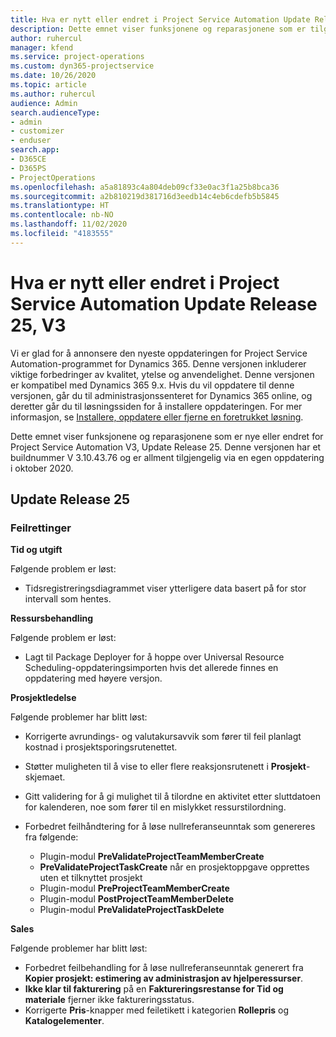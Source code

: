 ```yaml
---
title: Hva er nytt eller endret i Project Service Automation Update Release 25, V3
description: Dette emnet viser funksjonene og reparasjonene som er tilgjengelig i Project Service Automation Update Release 25, V3.
author: ruhercul
manager: kfend
ms.service: project-operations
ms.custom: dyn365-projectservice
ms.date: 10/26/2020
ms.topic: article
ms.author: ruhercul
audience: Admin
search.audienceType:
- admin
- customizer
- enduser
search.app:
- D365CE
- D365PS
- ProjectOperations
ms.openlocfilehash: a5a81893c4a804deb09cf33e0ac3f1a25b8bca36
ms.sourcegitcommit: a2b810219d381716d3eedb14c4eb6cdefb5b5845
ms.translationtype: HT
ms.contentlocale: nb-NO
ms.lasthandoff: 11/02/2020
ms.locfileid: "4183555"
---
```

# <a name="whats-new-or-changed-in-project-service-automation-update-release-25-v3"></a>Hva er nytt eller endret i Project Service Automation Update Release 25, V3

Vi er glad for å annonsere den nyeste oppdateringen for Project Service Automation-programmet for Dynamics 365. Denne versjonen inkluderer viktige forbedringer av kvalitet, ytelse og anvendelighet. Denne versjonen er kompatibel med Dynamics 365 9.x. Hvis du vil oppdatere til denne versjonen, går du til administrasjonssenteret for Dynamics 365 online, og deretter går du til løsningssiden for å installere oppdateringen. For mer informasjon, se [Installere, oppdatere eller fjerne en foretrukket løsning](https://docs.microsoft.com/power-platform/admin/install-remove-preferred-solution).

Dette emnet viser funksjonene og reparasjonene som er nye eller endret for Project Service Automation V3, Update Release 25. Denne versjonen har et buildnummer V 3.10.43.76 og er allment tilgjengelig via en egen oppdatering i oktober 2020.

## <a name="update-release-25"></a>Update Release 25

### <a name="bug-fixes"></a>Feilrettinger

**Tid og utgift**

Følgende problem er løst:

- Tidsregistreringsdiagrammet viser ytterligere data basert på for stor intervall som hentes.

**Ressursbehandling**

Følgende problem er løst:

- Lagt til Package Deployer for å hoppe over Universal Resource Scheduling-oppdateringsimporten hvis det allerede finnes en oppdatering med høyere versjon.

**Prosjektledelse**

Følgende problemer har blitt løst:

- Korrigerte avrundings- og valutakursavvik som fører til feil planlagt kostnad i prosjektsporingsrutenettet.
- Støtter muligheten til å vise to eller flere reaksjonsrutenett i **Prosjekt**-skjemaet.
- Gitt validering for å gi mulighet til å tilordne en aktivitet etter sluttdatoen for kalenderen, noe som fører til en mislykket ressurstilordning.
- Forbedret feilhåndtering for å løse nullreferanseunntak som genereres fra følgende:

    - Plugin-modul **PreValidateProjectTeamMemberCreate**
    - **PreValidateProjectTaskCreate** når en prosjektoppgave opprettes uten et tilknyttet prosjekt
    - Plugin-modul **PreProjectTeamMemberCreate**
    - Plugin-modul **PostProjectTeamMemberDelete**
    - Plugin-modul **PreValidateProjectTaskDelete**

**Sales**

Følgende problemer har blitt løst:

- Forbedret feilbehandling for å løse nullreferanseunntak generert fra **Kopier prosjekt: estimering av administrasjon av hjelperessurser**.
- **Ikke klar til fakturering** på en **Faktureringsrestanse for Tid og materiale** fjerner ikke faktureringsstatus.
- Korrigerte **Pris**-knapper med feiletikett i kategorien **Rollepris** og **Katalogelementer**.
